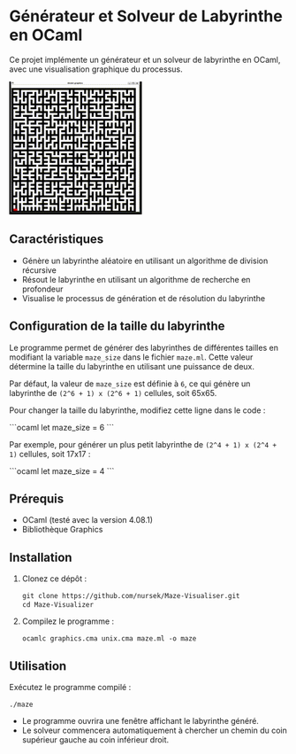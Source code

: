 # Générateur et Solveur de Labyrinthe en OCaml

Ce projet implémente un générateur et un solveur de labyrinthe en OCaml, avec une visualisation graphique du processus.

![Démonstration du générateur et solveur de labyrinthe](./images/maze_demo.gif)

## Caractéristiques

- Génère un labyrinthe aléatoire en utilisant un algorithme de division récursive
- Résout le labyrinthe en utilisant un algorithme de recherche en profondeur
- Visualise le processus de génération et de résolution du labyrinthe

## Configuration de la taille du labyrinthe

Le programme permet de générer des labyrinthes de différentes tailles en modifiant la variable `maze_size` dans le fichier `maze.ml`. 
Cette valeur détermine la taille du labyrinthe en utilisant une puissance de deux.

Par défaut, la valeur de `maze_size` est définie à `6`, ce qui génère un labyrinthe de `(2^6 + 1) x (2^6 + 1)` cellules, soit 65x65.

Pour changer la taille du labyrinthe, modifiez cette ligne dans le code :

\`\`\`ocaml
let maze_size = 6
\`\`\`

Par exemple, pour générer un plus petit labyrinthe de `(2^4 + 1) x (2^4 + 1)` cellules, soit 17x17 :

\`\`\`ocaml
let maze_size = 4
\`\`\`

## Prérequis

* OCaml (testé avec la version 4.08.1)
* Bibliothèque Graphics
  
## Installation

1. Clonez ce dépôt :
   ```
   git clone https://github.com/nursek/Maze-Visualiser.git
   cd Maze-Visualizer
   ```

2. Compilez le programme :
   ```
   ocamlc graphics.cma unix.cma maze.ml -o maze
   ```

## Utilisation

Exécutez le programme compilé :

```
./maze
```

* Le programme ouvrira une fenêtre affichant le labyrinthe généré.
* Le solveur commencera automatiquement à chercher un chemin du coin supérieur gauche au coin inférieur droit.